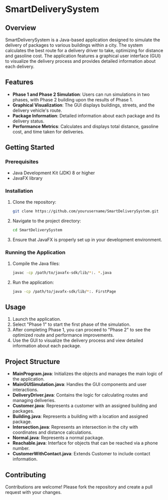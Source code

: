 # SmartDeliverySystem

## Overview
SmartDeliverySystem is a Java-based application designed to simulate the delivery of packages to various buildings within a city. The system calculates the best route for a delivery driver to take, optimizing for distance and gasoline cost. The application features a graphical user interface (GUI) to visualize the delivery process and provides detailed information about each delivery.

## Features
- **Phase 1 and Phase 2 Simulation**: Users can run simulations in two phases, with Phase 2 building upon the results of Phase 1.
- **Graphical Visualization**: The GUI displays buildings, streets, and the delivery vehicle's route.
- **Package Information**: Detailed information about each package and its delivery status.
- **Performance Metrics**: Calculates and displays total distance, gasoline cost, and time taken for deliveries.

## Getting Started

### Prerequisites
- Java Development Kit (JDK) 8 or higher
- JavaFX library

### Installation
1. Clone the repository:
   ```sh
   git clone https://github.com/yourusername/SmartDeliverySystem.git
   ```
2. Navigate to the project directory:
   ```sh
   cd SmartDeliverySystem
   ```
3. Ensure that JavaFX is properly set up in your development environment.

### Running the Application
1. Compile the Java files:
   ```sh
   javac -cp /path/to/javafx-sdk/lib/*:. *.java
   ```
2. Run the application:
   ```sh
   java -cp /path/to/javafx-sdk/lib/*:. FirstPage
   ```

## Usage
1. Launch the application.
2. Select "Phase 1" to start the first phase of the simulation.
3. After completing Phase 1, you can proceed to "Phase 2" to see the optimized route and performance improvements.
4. Use the GUI to visualize the delivery process and view detailed information about each package.

## Project Structure
- **MainProgram.java**: Initializes the objects and manages the main logic of the application.
- **MainGUISimulation.java**: Handles the GUI components and user interactions.
- **DeliveryDriver.java**: Contains the logic for calculating routes and managing deliveries.
- **Customer.java**: Represents a customer with an assigned building and packages.
- **Building.java**: Represents a building with a location and assigned package.
- **Intersection.java**: Represents an intersection in the city with coordinates and distance calculations.
- **Normal.java**: Represents a normal package.
- **Reachable.java**: Interface for objects that can be reached via a phone number.
- **CustomerWithContact.java**: Extends Customer to include contact information.

## Contributing
Contributions are welcome! Please fork the repository and create a pull request with your changes.



